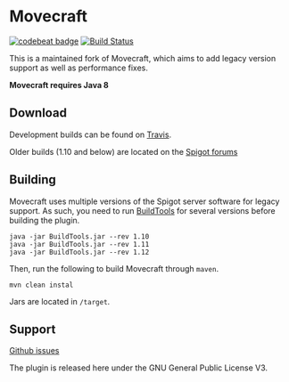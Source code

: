 Movecraft
======
[![codebeat badge](https://codebeat.co/badges/77751ae4-80f7-460a-a225-0e3ae8cbbab1)](https://codebeat.co/projects/github-com-apdevteam-movecraft-master)
[![Build Status](https://travis-ci.org/APDevTeam/Movecraft.svg?branch=master)](https://travis-ci.org/APDevTeam/Movecraft)

This is a maintained fork of Movecraft, which aims to add legacy version support as well as performance fixes.

**Movecraft requires Java 8**

## Download

Development builds can be found on [Travis](https://travis-ci.org/APDevTeam/Movecraft).

Older builds (1.10 and below) are located on the [Spigot forums](https://www.spigotmc.org/resources/movecraft.31321/)

## Building
Movecraft uses multiple versions of the Spigot server software for legacy support. As such, you need to run [BuildTools](https://www.spigotmc.org/wiki/buildtools/) for several versions before building the plugin.

```
java -jar BuildTools.jar --rev 1.10
java -jar BuildTools.jar --rev 1.11
java -jar BuildTools.jar --rev 1.12 
```
Then, run the following to build Movecraft through `maven`.
```
mvn clean instal
```
Jars are located in `/target`.

## Support
[Github issues](https://github.com/apdevteam/movecraft/issues)

The plugin is released here under the GNU General Public License V3. 

